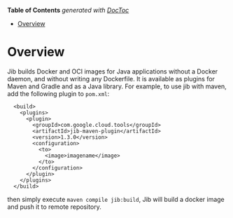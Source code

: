 <!-- START doctoc generated TOC please keep comment here to allow auto update -->
<!-- DON'T EDIT THIS SECTION, INSTEAD RE-RUN doctoc TO UPDATE -->
**Table of Contents**  *generated with [DocToc](https://github.com/thlorenz/doctoc)*

- [Overview](#overview)

<!-- END doctoc generated TOC please keep comment here to allow auto update -->

# Overview

Jib builds Docker and OCI images for Java applications without a Docker daemon, and without writing
any Dockerfile. It is available as plugins for Maven and Gradle and as a Java library. For example,
to use jib with maven, add the following plugin to `pom.xml`:

```
  <build>
    <plugins>
      <plugin>
        <groupId>com.google.cloud.tools</groupId>
        <artifactId>jib-maven-plugin</artifactId>
        <version>1.3.0</version>
        <configuration>
          <to>
            <image>imagename</image>
          </to>
        </configuration>
      </plugin>
    </plugins>
  </build>
```

then simply execute `maven compile jib:build`, Jib will build a docker image and push it to remote
repository.
